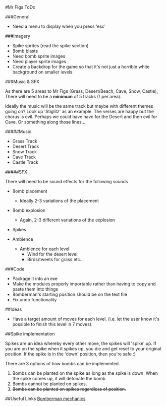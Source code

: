 #Mr Figs ToDo


###General
- Need a menu to display when you press 'esc'

###Imagery

- Spike sprites (read the spike section)
- Bomb blasts
- Need bomb sprite images
- Need player sprite images
- Create a backdrop for the game so that it's not just a horrible white background on smaller levels

###Music & SFX

As there are 5 areas to Mr Figs (Grass, Desert/Beach, Cave, Snow, Castle),
There will need to be a **minimum** of 5 tracks (1 per area).

Ideally the music will be the same track but maybe with different themes going on? Look up 'Stiglitz' as an example. The verses are happy but the chorus is evil. Perhaps we could have have for the Desert and then evil for Cave. Or something along those lines...


#####Music

- Grass Track
- Desert Track
- Snow Track
- Cave Track
- Castle Track

#####SFX

There will need to be sound effects for the following sounds

- Bomb placement 
	-  Ideally 2-3 variations of the placement

- Bomb explosion
	- Again, 2-3 different variations of the explosion

- Spikes

- Ambience
	- Ambience for each level
		- Wind for the desert level
		- Birds/tweets for grass etc...


###Code

- Package it into an exe
- Make the modules properly importable rather than having to copy and paste them into things
- Bomberman's starting position should be on the text file
- Fix undo functionality

##Ideas

- Have a target amount of moves for each level. (i.e. let the user know it's possible to finish this level in 7 moves).

##Spike implementation

Spikes are an idea whereby every other move, the spikes will 'spike' up. If you are on the spike when it spikes up, you die and get reset to your original position.
If the spike is in the 'down' position, then you're safe :)

There are 3 options of how bombs can be implemented. 

1. Bombs can be planted on the spike as long as the spike is down. When the spike comes up, it will detonate the bomb.
2. Bombs cannot be planted on spikes.
3. ~~Bombs can be planted on spikes regardless of position.~~

##Useful Links
[Bomberman mechanics](http://www.gamedev.net/page/resources/_/technical/game-programming/case-study-bomberman-mechanics-in-an-entity-component-system-r3159)
